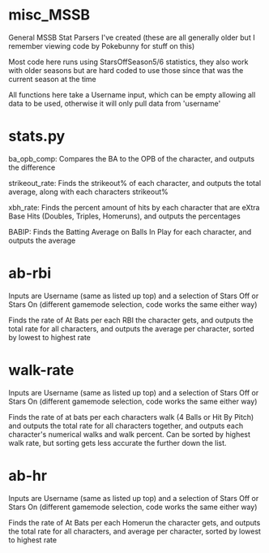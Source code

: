 # misc_MSSB
General MSSB Stat Parsers I've created (these are all generally older but I remember viewing code by Pokebunny for stuff on this)

Most code here runs using StarsOffSeason5/6 statistics, they also work with older seasons but are hard coded to use those since that was the current season at the time

All functions here take a Username input, which can be empty allowing all data to be used, otherwise it will only pull data from 'username'

# stats.py

ba_opb_comp: Compares the BA to the OPB of the character, and outputs the difference

strikeout_rate: Finds the strikeout% of each character, and outputs the total average, along with each characters strikeout%

xbh_rate: Finds the percent amount of hits by each character that are eXtra Base Hits (Doubles, Triples, Homeruns), and outputs the percentages

BABIP: Finds the Batting Average on Balls In Play for each character, and outputs the average

# ab-rbi

Inputs are Username (same as listed up top) and a selection of Stars Off or Stars On (different gamemode selection, code works the same either way)

Finds the rate of At Bats per each RBI the character gets, and outputs the total rate for all characters, and outputs the average per character, sorted by lowest to highest rate

# walk-rate

Inputs are Username (same as listed up top) and a selection of Stars Off or Stars On (different gamemode selection, code works the same either way)

Finds the rate of at bats per each characters walk (4 Balls or Hit By Pitch) and outputs the total rate for all characters together, and outputs each character's numerical walks and walk percent. Can be sorted by highest walk rate, but sorting gets less accurate the further down the list.

# ab-hr

Inputs are Username (same as listed up top) and a selection of Stars Off or Stars On (different gamemode selection, code works the same either way)

Finds the rate of At Bats per each Homerun the character gets, and outputs the total rate for all characters, and average per character, sorted by lowest to highest rate
